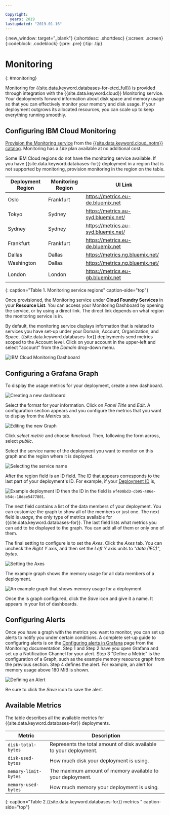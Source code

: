 ```yaml
---

Copyright:
  years: 2019
lastupdated: "2019-01-16"
---
```


{:new_window: target="_blank"}
{:shortdesc: .shortdesc}
{:screen: .screen}
{:codeblock: .codeblock}
{:pre: .pre}
{:tip: .tip}


# Monitoring
{: #monitoring}

Monitoring for {{site.data.keyword.databases-for-etcd_full}} is provided through integration with the {{site.data.keyword.cloud}} Monitoring service. Your deployments forward information about disk space and memory usage so that you can effectively monitor your memory and disk usage. If your deployment outgrows its allocated resources, you can scale up to keep everything running smoothly.

## Configuring IBM Cloud Monitoring

[Provision the Monitoring service](/docs/services/cloud-monitoring/how-to?topic=cloud-monitoring-provision) from the [{{site.data.keyword.cloud_notm}}  catalog](https://cloud.ibm.com/catalog/services/monitoring). Monitoring has a _Lite_ plan available at no additional cost.

Some IBM Cloud regions do not have the monitoring service available. If you have {{site.data.keyword.databases-for}} deployment in a region that is not supported by monitoring, provision monitoring in the region on the table.

Deployment Region|Monitoring Region|UI Link
----------|-----------|-----------
Oslo | Frankfurt | https://metrics.eu-de.bluemix.net
Tokyo | Sydney | https://metrics.au-syd.bluemix.net/
Sydney | Sydney | https://metrics.au-syd.bluemix.net/
Frankfurt | Frankfurt | https://metrics.eu-de.bluemix.net
Dallas | Dallas | https://metrics.ng.bluemix.net/
Washington | Dallas | https://metrics.ng.bluemix.net/
London | London | https://metrics.eu-gb.bluemix.net
{: caption="Table 1. Monitoring service regions" caption-side="top"}


Once provisioned, the Monitoring service under **Cloud Foundry Services** in your **Resource List**. You can access your Monitoring Dashboard by opening the service, or by using a direct link. The direct link depends on what region the monitoring service is in.

By default, the monitoring service displays information that is related to services you have set-up under your Domain, Account, Organization, and Space. {{site.data.keyword.databases-for}} deployments send metrics scoped to the Account level. Click on your account in the upper-left and select "account" from the _Domain_ drop-down menu.

![IBM Cloud Monitoring Dashboard](images/monitoring-dashboard.png)

## Configuring a Grafana Graph

To display the usage metrics for your deployment, create a new dashboard. 

![Creating a new dashboard](images/monitoring-dashboard-new.png)

Select the format for your information. Click on _Panel Title_ and _Edit_. A configuration section appears and you configure the metrics that you want to display from the _Metrics_ tab.

![Editing the new Graph](images/monitoring-edit-graph.png)

Click _select metric_ and choose _ibmcloud_. Then, following the form across, select _public_.

Select the service name of the deployment you want to monitor on this graph and the region where it is deployed.

![Selecting the service name](images/monitoring-service-name.png)
 
After the region field is an ID field. The ID that appears corresponds to the last part of your deployment's ID. For example, if your [Deployment ID](/docs/services/databases-for-etcd?topic=databases-for-etcd-dashboard-overview#id) is,

![Example deployment ID](images/monitoring-crn-example.png)
then the ID in the field is `ef400bd3-cb95-486e-b54c-18dae5477801`.

The next field contains a list of the data members of your deployment. You can customize the graph to show all of the members or just one. The next field is _usage_, the only type of metrics available for {{site.data.keyword.databases-for}}. The last field lists what metrics you can add to be displayed to the graph. You can add all of them or only one of them. 

The final setting to configure is to set the _Axes_. Click the _Axes_ tab. You can uncheck the _Right Y_ axis, and then set the _Left Y_ axis units to _"data (IEC)"_, _bytes_. 

![Setting the Axes](images/monitoring-set-axes.png)

The example graph shows the memory usage for all data members of a deployment.

![An example graph that shows memory usage for a deployment](images/monitoring-example-graph.png)

Once the is graph configured, click the _Save_ icon and give it a name. It appears in your list of dashboards.

## Configuring Alerts

Once you have a graph with the metrics you want to monitor, you can set up alerts to notify you under certain conditions. A complete set-up guide to configuring alerts is on the [Configuring alerts in Grafana](/docs/services/cloud-monitoring/how-to?topic=cloud-monitoring-config_alerts_grafana) page from the Monitoring documentation. Step 1 and Step 2 have you open Grafana and set up a Notification Channel for your alert. Step 3 "Define a Metric" is the configuration of a Graph, such as the example memory resource graph from the previous section. Step 4 defines the alert. For example, an alert for memory usage above 180 MiB is shown.

![Defining an Alert](images/monitoring-alert.png)

Be sure to click the _Save_ icon to save the alert.

## Available Metrics

The table describes all the available metrics for {{site.data.keyword.databases-for}} deployments.

Metric | Description
----------|-----------
`disk-total-bytes` | Represents the total amount of disk available to your deployment.
`disk-used-bytes` | How much disk your deployment is using.
`memory-limit-bytes` | The maximum amount of memory available to your deployment. 
`memory-used-bytes` | How much memory your deployment is using.
{: caption="Table 2.{{site.data.keyword.databases-for}} metrics " caption-side="top"}

